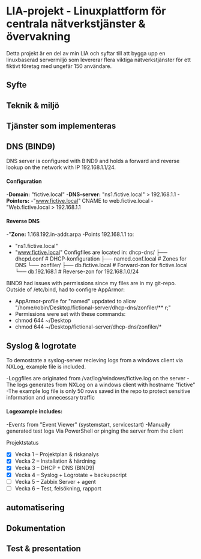 # LIA-projekt - Linuxplattform för centrala nätverkstjänster & övervakning

Detta projekt är en del av min LIA och syftar till att bygga upp en linuxbaserad servermiljö som levererar flera viktiga nätverkstjänster för ett fiktivt företag med ungefär 150 användare.

## Syfte

## Teknik & miljö

## Tjänster som implementeras

## DNS (BIND9)

DNS server is configured with BIND9 and holds a forward and reverse lookup on the network with IP 192.168.1.1/24.

#### Configuration

-**Domain:** "fictive.local"
-**DNS-server:** "ns1.fictive.local" > 192.168.1.1
-**Pointers:**
  -"www.fictive.local" CNAME to web.fictive.local
  -"Web.fictive.local > 192.168.1.1

  #### Reverse DNS

-"**Zone:** 1.168.192.in-addr.arpa
-Points 192.168.1.1 to:
- "ns1.fictive.local"
- "www.fictive.local"
Configfiles are located in: 
dhcp-dns/
├── dhcpd.conf # DHCP-konfiguration
├── named.conf.local # Zones for DNS
└── zonfiler/
├── db.fictive.local # Forward-zon for fictive.local
└── db.192.168.1 # Reverse-zon for 192.168.1.0/24

BIND9 had issues with permissions since my files are in my git-repo. Outside of /etc/bind, had to configre AppArmor:
- AppArmor-profile for "named" uppdated to allow "/home/robin/Desktop/fictional-server/dhcp-dns/zonfiler/** r;"
- Permissions were set with these commands:
- chmod 644 ~/Desktop
- chmod 644 ~/Desktop/fictional-server/dhcp-dns/zonfiler/*

  
## Syslog & logrotate

To demostrate a syslog-server recieving logs from a windows client via NXLog, example file is included. 

-Loggfiles are originated from /var/log/windows/fictive.log on the server
-The logs generates from NXLog on a windows client with hostname "fictive"
-The example log file is only 50 rows saved in the repo to protect sensitive information and unnecessary traffic

#### Logexample includes:
-Events from "Event Viewer" (systemstart, servicestart)
-Manually generated test logs Via PowerShell or pinging the server from the client

Projektstatus
- [x] Vecka 1 – Projektplan & riskanalys
- [x] Vecka 2 – Installation & härdning
- [x] Vecka 3 – DHCP + DNS (BIND9)
- [X] Vecka 4 – Syslog + Logrotate + backupscript
- [ ] Vecka 5 – Zabbix Server + agent
- [ ] Vecka 6 – Test, felsökning, rapport

## automatisering


## Dokumentation

## Test & presentation
